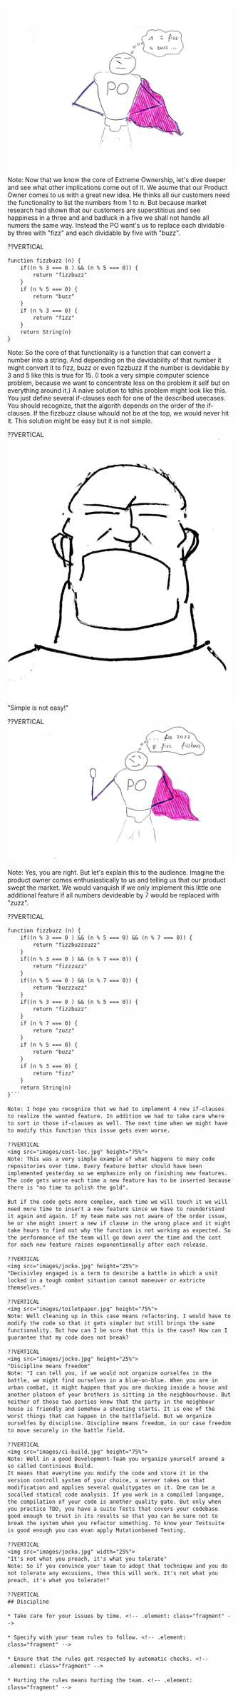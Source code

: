 <img src="images/fizz-buzz.jpg" height="75%">
Note: Now that we know the core of Extreme Ownership, let's dive deeper and see what other
implications come out of it. We asume that our Product Owner comes to us with a great new idea. He thinks all our customers need the functionality to list the numbers from 1 to n. But because market research had shown that our customers are superstitious and see happiness in a three and and badluck in a five we shall not handle all numers the same way. Instead the PO want's us to replace each dividable by three with "fizz" and each dividable by five with "buzz".

??VERTICAL
```
function fizzbuzz (n) {
    if((n % 3 === 0 ) && (n % 5 === 0)) {
        return "fizzbuzz"
    }
    if (n % 5 === 0) {
        return "buzz"
    }
    if (n % 3 === 0) {
        return "fizz"
    }
    return String(n)
}
```
Note: So the core of that functionality is a function that can convert a number into a string. And depending on the devidability of that number it might convert it to fizz, buzz or even fizzbuzz if the number is devidable by 3 and 5 like this is true for 15. (I took a very simple computer science problem, because we want to concentrate less on the problem it self but on everything around it.)
A naive solution to tdhis problem might look like this. You just define several if-clauses each for one of the described usecases. You should recognize, that the algorith depends on the order of the if-clauses. If the fizzbuzz clause whould not be at the top, we would never hit it. This solution might be easy but it is not simple.

??VERTICAL
<img src="images/jocko.jpg" height="25%">
"Simple is not easy!"

??VERTICAL
<img src="images/fizz-buzz-zuzz.jpg" height="75%">
Note: Yes, you are right. But let's explain this to the audience. Imagine the product owner comes enthusiastically to us and telling us that our product swept the market. We would vanquish if we only implement this little one additional feature if all numbers devideable by 7 would be replaced with "zuzz".

??VERTICAL
```
function fizzbuzz (n) {
    if((n % 3 === 0 ) && (n % 5 === 0) && (n % 7 === 0)) {
        return "fizzbuzzzuzz"
    }
    if((n % 3 === 0 ) && (n % 7 === 0)) {
        return "fizzzuzz"
    }
    if((n % 5 === 0 ) && (n % 7 === 0)) {
        return "buzzzuzz"
    }
    if((n % 3 === 0 ) && (n % 5 === 0)) {
        return "fizzbuzz"
    }
    if (n % 7 === 0) {
        return "zuzz"
    }
    if (n % 5 === 0) {
        return "buzz"
    }
    if (n % 3 === 0) {
        return "fizz"
    }
    return String(n)
}```

Note: I hope you recognize that we had to implement 4 new if-clauses to realize the wanted feature. In addition we had to take care where to sort in those if-clauses as well. The next time when we might have to modify this function this issue gets even worse.

??VERTICAL
<img src="images/cost-loc.jpg" height="75%">
Note: This was a very simple example of what happens to many code repositories over time. Every feature better should have been implemented yesterday so we emphasize only on finishing new features. The code gets worse each time a new feature has to be inserted because there is "no time to polish the gold".

But if the code gets more complex, each time we will touch it we will need more time to insert a new feature since we have to reunderstand it again and again. If my team mate was not aware of the order issue, he or she might insert a new if clause in the wrong place and it might take hours to find out why the function is not working as expected. So the performance of the team will go down over the time and the cost for each new feature raises exponentionally after each release.

??VERTICAL
<img src="images/jocko.jpg" height="25%">
"Decisivley engaged is a term to describe a battle in which a unit locked in a tough combat situation cannot maneuver or extricte themselves."

??VERTICAL
<img src="images/toiletpaper.jpg" height="75%">
Note: Well cleaning up in this case means refactoring. I would have to modify the code so that it gets simpler but still brings the same functionality. But how can I be sure that this is the case? How can I guarantee that my code does not break?

??VERTICAL
<img src="images/jocko.jpg" height="25%">
"Discipline means freedom"
Note: "I can tell you, if we would not organize ourselfes in the battle, we might find ourselves in a blue-on-blue. When you are in urban combat, it might happen that you are ducking inside a house and another platoon of your brothers is sitting in the neighbourhouse. But neither of those two parties know that the party in the neighbour house is friendly and somehow a shooting starts. It is one of the worst things that can happen in the battlefield. But we organize ourselfes by discipline. Discipline means freedom, in our case freedom to move securely in the battle field.

??VERTICAL
<img src="images/ci-build.jpg" height="75%">
Note: Well in a good Development-Team you organize yourself around a so called Continious Build.
It means that everytime you modify the code and store it in the version controll system of your choice, a server takes on that modification and applies several qualitygates on it. One can be a socalled statical code analysis. If you work in a compiled language, the compilation of your code is another quality gate. But only when you practice TDD, you have a suite Tests that covers your codebase good enough to trust in its results so that you can be sure not to break the system when you refactor something. To know your Testsuite is good enough you can evan apply Mutationbased Testing.

??VERTICAL
<img src="images/jocko.jpg" width="25%">
"It's not what you preach, it's what you tolerate"
Note: So if you convince your team to adopt that technique and you do not tolerate any excusions, then this will work. It's not what you preach, it's what you tolerate!"

??VERTICAL
## Discipline

* Take care for your issues by time. <!-- .element: class="fragment" -->

* Specify with your team rules to follow. <!-- .element: class="fragment" -->

* Ensure that the rules get respected by automatic checks. <!-- .element: class="fragment" -->

* Hurting the rules means hurting the team. <!-- .element: class="fragment" -->